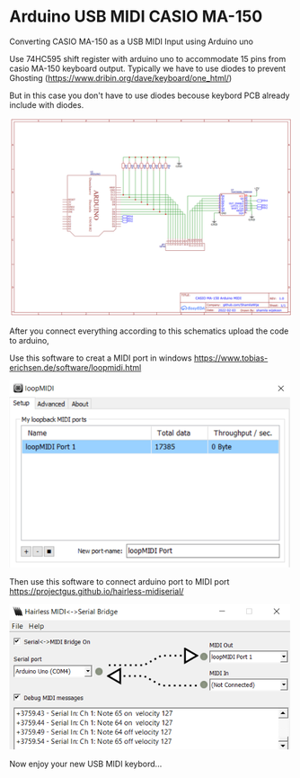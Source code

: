 # Arduino USB MIDI CASIO MA-150
Converting CASIO MA-150 as a USB MIDI Input using Arduino uno

Use 74HC595 shift register with arduino uno to accommodate 15 pins from casio MA-150 keyboard output.
Typically we have to use diodes to prevent Ghosting
(https://www.dribin.org/dave/keyboard/one_html/)


But in this case you don't have to use diodes becouse keybord PCB already include with diodes.

<img src="./Schematics/schematic_1.png" width="600">

After you connect everything according to this schematics upload the code to arduino,

Use this software to creat a MIDI port in windows
https://www.tobias-erichsen.de/software/loopmidi.html

<img src="./Img/loopMIDI.png" width="500">


Then use this software to connect arduino port to MIDI port
https://projectgus.github.io/hairless-midiserial/

<img src="./Img/Hairless MIDI.png" width="500">

Now enjoy your new USB MIDI keybord...
